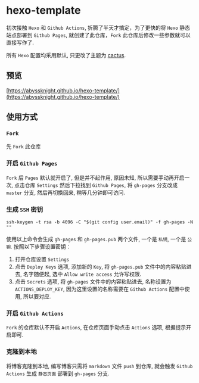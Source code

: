 # hexo-template

初次接触 `Hexo` 和 `Github Actions`, 折腾了半天才搞定，为了更快的将 `Hexo` 静态站点部署到 `Github Pages`, 就创建了此仓库，`Fork` 此仓库后修改一些参数就可以直接写作了.

所有 `Hexo` 配置均采用默认, 只更改了主题为 [cactus](https://github.com/probberechts/hexo-theme-cactus).

## 预览

[https://abyssknight.github.io/hexo-template/](https://abyssknight.github.io/hexo-template/)

## 使用方式

### `Fork`

先 `Fork` 此仓库

### 开启 `Github Pages`

`Fork` 后 `Pages` 默认就开启了, 但是并不起作用, 原因未知, 所以需要手动再开启一次, 点击仓库 `Settings` 然后下拉找到 `Github Pages`, 将 `gh-pages` 分支改成 `master` 分支, 然后再切换回来, 稍等几分钟即可访问.

### 生成 `SSH` 密钥

```
ssh-keygen -t rsa -b 4096 -C "$(git config user.email)" -f gh-pages -N ""
```

使用以上命令会生成 `gh-pages` 和 `gh-pages.pub` 两个文件, 一个是 `私钥`, 一个是 `公钥`. 按照以下步骤设置密钥：

1. 打开仓库设置 `Settings`
2. 点击 `Deploy Keys` 选项, 添加新的 `Key`, 将 `gh-pages.pub` 文件中的内容粘贴进去, 名字随便起, 选中 `Allow write access` 允许写权限.
3. 点击 `Secrets` 选项, 将 `gh-pages` 文件中的内容粘贴进去, 名称设置为 `ACTIONS_DEPLOY_KEY`, 因为这里设置的名称需要在 `Github Actions` 配置中使用, 所以要对应.

### 开启 `Github Actions`

`Fork` 的仓库默认不开启 `Actions`, 在仓库页面手动点击 `Actions` 选项, 根据提示开启即可.

### 克隆到本地

将博客克隆到本地, 编写博客只需将 `markdown` 文件 `push` 到仓库, 就会触发 `Github Actions` 生成 `静态页面` 部署到 `gh-pages` 分支.
